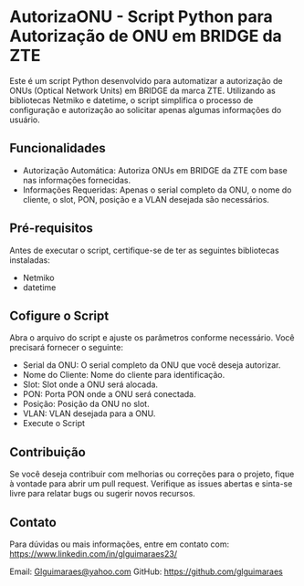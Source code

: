 # AutorizaONU - Script Python para Autorização de ONU em BRIDGE da ZTE
Este é um script Python desenvolvido para automatizar a autorização de ONUs (Optical Network Units) em BRIDGE da marca ZTE. Utilizando as bibliotecas Netmiko e datetime, o script simplifica o processo de configuração e autorização ao solicitar apenas algumas informações do usuário.

## Funcionalidades
- Autorização Automática: Autoriza ONUs em BRIDGE da ZTE com base nas informações fornecidas.
- Informações Requeridas: Apenas o serial completo da ONU, o nome do cliente, o slot, PON, posição e a VLAN desejada são necessários.
## Pré-requisitos
Antes de executar o script, certifique-se de ter as seguintes bibliotecas instaladas:

- Netmiko
- datetime

## Cofigure o Script

Abra o arquivo do script e ajuste os parâmetros conforme necessário. Você precisará fornecer o seguinte:

- Serial da ONU: O serial completo da ONU que você deseja autorizar.
- Nome do Cliente: Nome do cliente para identificação.
- Slot: Slot onde a ONU será alocada.
- PON: Porta PON onde a ONU será conectada.
- Posição: Posição da ONU no slot.
- VLAN: VLAN desejada para a ONU.
- Execute o Script

## Contribuição
Se você deseja contribuir com melhorias ou correções para o projeto, fique à vontade para abrir um pull request. Verifique as issues abertas e sinta-se livre para relatar bugs ou sugerir novos recursos.

## Contato
Para dúvidas ou mais informações, entre em contato com: https://www.linkedin.com/in/glguimaraes23/

Email:  Glguimaraes@yahoo.com
GitHub: https://github.com/glguimaraes
